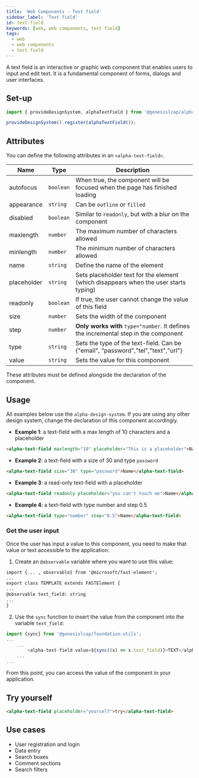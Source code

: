 ```yaml
---
title: 'Web Components - Text field'
sidebar_label: 'Text field'
id: text-field
keywords: [web, web components, text field]
tags:
  - web
  - web components
  - text field
---
```


A text field is an interactive or graphic web component that enables users to input and edit text.
It is a fundamental component of forms, dialogs and user interfaces.
## Set-up

```ts
import { provideDesignSystem, alphaTextField } from '@genesislcap/alpha-design-system';

provideDesignSystem().register(alphaTextField());
```

## Attributes

You can define the following attributes in an `<alpha-text-field>`.

| Name        | Type      | Description                                                                          |
|-------------|-----------|--------------------------------------------------------------------------------------|
| autofocus   | `boolean` | When true, the component will be focused when the page has finished loading          |
| appearance  | `string`  | Can be `outline` or `filled`                                                         |
| disabled    | `boolean` | Similar to `readonly`, but with a blur on the component                              |
| maxlength   | `number`  | The maximum number of characters allowed                                             |
| minlength   | `number`  | The minimum number of characters allowed                                             |
| name        | `string`  | Define the name of the element                                                       |
| placeholder | `string`  | Sets placeholder text for the element (which disappears when the user starts typing) |
| readonly    | `boolean` | If true, the user cannot change the value of this field                              |
| size        | `number`  | Sets the width of the component                                                      |
| step        | `number`  | **Only works with** `type="number`. It defines the incremental step in the component |
| type        | `string`  | Sets the type of the text-field. Can be {"email", "password","tel","text","url"}     | 
| value       | `string`  | Sets the value for this component                                                    | 

These attributes must be defined alongside the declaration of the component.

## Usage
All examples below use the `alpha-design-system`. If you are using any other design system, change the declaration
of this component accordingly.

- **Example 1**: a text-field with a max length of 10 characters and a placeholder
```html title="Example 1"
<alpha-text-field maxlength="10" placeholder="This is a placeholder">Name</alpha-text-field>
```
- **Example 2**: a text-field with a size of 30 and type `password`
```html title="Example 2"
<alpha-text-field size="30" type="password">Name</alpha-text-field>
```
- **Example 3**: a read-only text-field with a placeholder
```html title="Example 3"
<alpha-text-field readonly placeholder="you can't touch me">Name</alpha-text-field>
```
- **Example 4**: a text-field with type number and step 0.5
```html title="Example 3"
<alpha-text-field type="number" step="0.5">Name</alpha-text-field>
```

### Get the user input
Once the user has input a value to this component, you need to make that value or text accessible to the application:

1. Create an `@observable` variable where you want to use this value:

```html {1,5}
import {... , observable} from '@microsoft/fast-element';
...
export class TEMPLATE extends FASTElement {
...
@observable text_field: string
...
}
```

2. Use the `sync` function to insert the value from the component into the variable `text_field`:

```typescript tile="Example 4" {1,4}
import {sync} from '@genesislcap/foundation-utils';
...
    ...
        <alpha-text-field value=${sync((x) => x.text_field)}>TEXT</alpha-text-field>
    ...
...    
```

From this point, you can access the value of the component in your application.

## Try yourself

```html title="try yourself" live
<alpha-text-field placeholder="yourself">try</alpha-text-field>
```

## Use cases

- User registration and login
- Data entry
- Search boxes
- Comment sections
- Search filters
